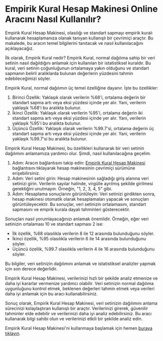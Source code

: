 Empirik Kural Hesap Makinesi Online Aracını Nasıl Kullanılır?
=============================================================

Empirik Kural Hesap Makinesi, olasılığı ve standart sapmayı empirik kuralı kullanarak hesaplamanıza olanak tanıyan kullanışlı bir çevrimiçi araçtır. Bu makalede, bu aracın temel bilgilerini tanıtacak ve nasıl kullanılacağını açıklayacağız.

İlk olarak, Empirik Kural nedir? Empirik Kural, normal dağılıma sahip bir veri setinin nasıl dağıldığını anlamak için kullanılan bir istatistiksel kuraldır. Bu kural, veri setinin çoğunluğunun ortalamaya yakın olduğunu ve standart sapmanın belirli aralıklarda bulunan değerlerin yüzdesini tahmin edebileceğimizi söyler.

Empirik Kural, normal dağılımın üç temel özelliğine dayanır. İşte bu özellikler:

1. Birinci Özellik: Yaklaşık olarak verilerin %68'i, ortalama değerin bir standart sapma artı veya eksi yüzdesi içinde yer alır. Yani, verilerin yaklaşık %68'i bu aralıkta bulunur.
2. İkinci Özellik: Yaklaşık olarak verilerin %95'i, ortalama değerin iki standart sapma artı veya eksi yüzdesi içinde yer alır. Yani, verilerin yaklaşık %95'i bu aralıkta bulunur.
3. Üçüncü Özellik: Yaklaşık olarak verilerin %99.7'si, ortalama değerin üç standart sapma artı veya eksi yüzdesi içinde yer alır. Yani, verilerin yaklaşık %99.7'si bu aralıkta bulunur.

Empirik Kural Hesap Makinesi, bu özellikleri kullanarak bir veri setinin dağılımını anlamamıza yardımcı olur. Şimdi, nasıl kullanılacağına geçelim.

1. Adım: Aracın bağlantısını takip edin: [Empirik Kural Hesap Makinesi](https://www.onlinecalculatorsfree.com/tr/math/empirical-rule-calculator.html) bağlantısını tıklayarak hesap makinesinin çevrimiçi sürümüne erişebilirsiniz.
2. Adım: Veri setini girin: Hesap makinesinin sağladığı giriş alanına veri setinizi girin. Verilerin sayılar halinde, virgülle ayrılmış şekilde girilmesi gerektiğini unutmayın. Örneğin, "1, 2, 3, 4, 5" gibi.
3. Adım: Hesaplama sonuçlarını görüntüleyin: Veri setinizi girdikten sonra, hesap makinesi otomatik olarak hesaplamaları yapacak ve sonuçları görüntüleyecektir. Bu sonuçlar, veri setinizin ortalamasını, standart sapmasını ve emprik kurala dayalı tahminleri gösterecektir.

Sonuçları nasıl yorumlayacağınızı anlamak önemlidir. Örneğin, eğer veri setinizin ortalaması 10 ve standart sapması 2 ise:

- İlk özellik, %68 olasılıkla verilerin 8 ile 12 arasında bulunduğunu söyler.
- İkinci özellik, %95 olasılıkla verilerin 6 ile 14 arasında bulunduğunu söyler.
- Üçüncü özellik, %99.7 olasılıkla verilerin 4 ile 16 arasında bulunduğunu söyler.

Bu bilgiler, veri setinizin dağılımını anlamak ve istatistiksel analizler yapmak için son derece değerlidir.

Empirik Kural Hesap Makinesi, verilerinizi hızlı bir şekilde analiz etmenize ve daha iyi kararlar vermenize yardımcı olabilir. Veri setinizin normal dağılıma uygunluğunu kontrol etmek, beklenen değerleri tahmin etmek veya verileri daha iyi anlamak için bu aracı kullanabilirsiniz.

Sonuç olarak, Empirik Kural Hesap Makinesi, veri setinizin dağılımını anlama sürecinizi kolaylaştıran kullanışlı bir araçtır. Verilerinizi girerek, güvenilir tahminler elde edebilir ve verilerinizi daha iyi analiz edebilirsiniz. Bu aracı kullanarak bilgi sahibi olun ve verilerinizi etkili bir şekilde analiz edin.

Empirik Kural Hesap Makinesi'ni kullanmaya başlamak için hemen [buraya tıklayın](https://www.onlinecalculatorsfree.com/tr/math/empirical-rule-calculator.html).